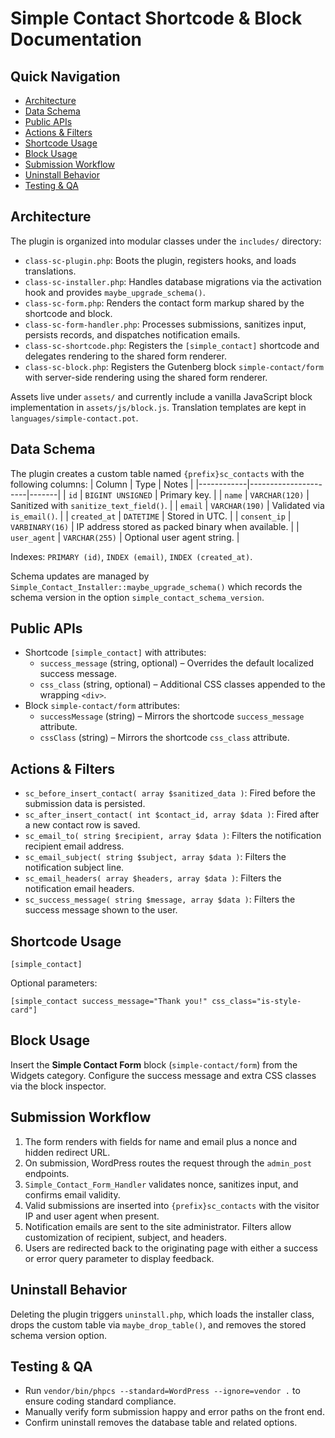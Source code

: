 # Simple Contact Shortcode & Block Documentation

## Quick Navigation
- [Architecture](#architecture)
- [Data Schema](#data-schema)
- [Public APIs](#public-apis)
- [Actions & Filters](#actions--filters)
- [Shortcode Usage](#shortcode-usage)
- [Block Usage](#block-usage)
- [Submission Workflow](#submission-workflow)
- [Uninstall Behavior](#uninstall-behavior)
- [Testing & QA](#testing--qa)

## Architecture
The plugin is organized into modular classes under the `includes/` directory:
- `class-sc-plugin.php`: Boots the plugin, registers hooks, and loads translations.
- `class-sc-installer.php`: Handles database migrations via the activation hook and provides `maybe_upgrade_schema()`.
- `class-sc-form.php`: Renders the contact form markup shared by the shortcode and block.
- `class-sc-form-handler.php`: Processes submissions, sanitizes input, persists records, and dispatches notification emails.
- `class-sc-shortcode.php`: Registers the `[simple_contact]` shortcode and delegates rendering to the shared form renderer.
- `class-sc-block.php`: Registers the Gutenberg block `simple-contact/form` with server-side rendering using the shared form renderer.

Assets live under `assets/` and currently include a vanilla JavaScript block implementation in `assets/js/block.js`. Translation templates are kept in `languages/simple-contact.pot`.

## Data Schema
The plugin creates a custom table named `{prefix}sc_contacts` with the following columns:
| Column     | Type                 | Notes |
|------------|----------------------|-------|
| `id`       | `BIGINT UNSIGNED`    | Primary key. |
| `name`     | `VARCHAR(120)`       | Sanitized with `sanitize_text_field()`. |
| `email`    | `VARCHAR(190)`       | Validated via `is_email()`. |
| `created_at` | `DATETIME`         | Stored in UTC. |
| `consent_ip` | `VARBINARY(16)`    | IP address stored as packed binary when available. |
| `user_agent` | `VARCHAR(255)`     | Optional user agent string. |

Indexes: `PRIMARY (id)`, `INDEX (email)`, `INDEX (created_at)`.

Schema updates are managed by `Simple_Contact_Installer::maybe_upgrade_schema()` which records the schema version in the option `simple_contact_schema_version`.

## Public APIs
- Shortcode `[simple_contact]` with attributes:
  - `success_message` (string, optional) – Overrides the default localized success message.
  - `css_class` (string, optional) – Additional CSS classes appended to the wrapping `<div>`.
- Block `simple-contact/form` attributes:
  - `successMessage` (string) – Mirrors the shortcode `success_message` attribute.
  - `cssClass` (string) – Mirrors the shortcode `css_class` attribute.

## Actions & Filters
- `sc_before_insert_contact( array $sanitized_data )`: Fired before the submission data is persisted.
- `sc_after_insert_contact( int $contact_id, array $data )`: Fired after a new contact row is saved.
- `sc_email_to( string $recipient, array $data )`: Filters the notification recipient email address.
- `sc_email_subject( string $subject, array $data )`: Filters the notification subject line.
- `sc_email_headers( array $headers, array $data )`: Filters the notification email headers.
- `sc_success_message( string $message, array $data )`: Filters the success message shown to the user.

## Shortcode Usage
```
[simple_contact]
```
Optional parameters:
```
[simple_contact success_message="Thank you!" css_class="is-style-card"]
```

## Block Usage
Insert the **Simple Contact Form** block (`simple-contact/form`) from the Widgets category. Configure the success message and extra CSS classes via the block inspector.

## Submission Workflow
1. The form renders with fields for name and email plus a nonce and hidden redirect URL.
2. On submission, WordPress routes the request through the `admin_post` endpoints.
3. `Simple_Contact_Form_Handler` validates nonce, sanitizes input, and confirms email validity.
4. Valid submissions are inserted into `{prefix}sc_contacts` with the visitor IP and user agent when present.
5. Notification emails are sent to the site administrator. Filters allow customization of recipient, subject, and headers.
6. Users are redirected back to the originating page with either a success or error query parameter to display feedback.

## Uninstall Behavior
Deleting the plugin triggers `uninstall.php`, which loads the installer class, drops the custom table via `maybe_drop_table()`, and removes the stored schema version option.

## Testing & QA
- Run `vendor/bin/phpcs --standard=WordPress --ignore=vendor .` to ensure coding standard compliance.
- Manually verify form submission happy and error paths on the front end.
- Confirm uninstall removes the database table and related options.
